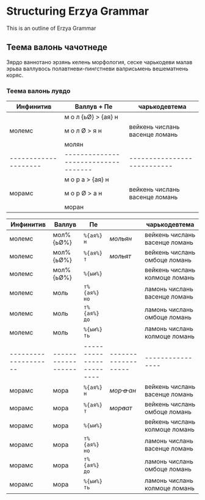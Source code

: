 # Structuring Erzya Grammar

This is an outline of Erzya Grammar

## Теема валонь чачотнеде

Зярдо ваннотано эрзянь келень морфология, сеске чарькодеви малав эрьва валлувось полавтневи-пингстневи валрисьмень вешематнень коряс.

### Теема валонь лувдо


|       Инфинитив       |       Валлув       +       Пе       |       чарькодевтема       |
|-----------------------|------------------------------------|---------------------------|
|     &nbsp;    |       м о л {ьØ}  > {ая} н       |       &nbsp;      |
|       молемс       |       м о л   Ø   >   я  н       |  вейкень числань васенце ломань       |
|    &nbsp;     |       молян       |       &nbsp;       |
|--------------------|-----------------------------------|---------------------------|
|       &nbsp;       |       м о р а > {ая} н       |      &nbsp;    |
|       морамс       |       м о р Ø >  а   н       |       вейкень числань васенце ломань       |
|       &nbsp;       |       моран       |      &nbsp;      |


|       Инфинитив    |       Валлув       |       Пе       |              |       чарькодевтема       |
|--------------------|--------------------|----------------|----------------|----------------|
|       молемс       |       мол%{ьØ%}       |       `%{ая%}н`       |       *мол~~ь~~ян*       |       вейкень числань васенце ломань       |
|       молемс       |       мол%{ьØ%}       |       `%{ая%}т`       |       *мол<del>ь</del>ят*       |       вейкень числань омбоце ломань       |
|       молемс       |       мол%{ьØ%}       |       `%{ыи%}`       |              |       вейкень числань колмоце ломань       |
|       молемс       |       моль       |       `т%{ая%}но`       |              |       ламонь числань васенце ломань       |
|       молемс       |       моль       |       `т%{ая%}до`       |              |       ламонь числань омбоце ломань       |
|       молемс       |       моль       |       `%{ыи%}ть`       |              |       ламонь числань колмоце ломань       |
|--------------------|------------------|------------------------|-------------------|----------------|
|       морамс       |       мора       |       `%{ая%}н`       |       *мор<s>&nbsp;а&nbsp;</s>ан*       |       вейкень числань васенце ломань       |
|       морамс       |       мора       |       `%{ая%}т`       |       *мор<strike>а</strike>ат*       |       вейкень числань омбоце ломань       |
|       морамс       |       мора       |       `%{ыи%}`       |              |       вейкень числань колмоце ломань       |
|       морамс       |       мора       |       `т%{ая%}но`       |              |       ламонь числань васенце ломань       |
|       морамс       |       мора       |       `т%{ая%}до`       |              |       ламонь числань омбоце ломань       |
|       морамс       |       мора       |       `%{ыи%}ть`       |              |       ламонь числань колмоце ломань       |

